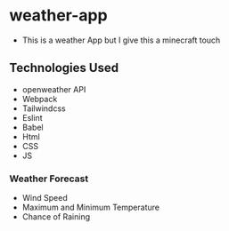 # weather-app
- This is a weather App but I give this a minecraft touch

## Technologies Used
- openweather API
- Webpack 
- Tailwindcss
- Eslint
- Babel
- Html
- CSS
- JS

### Weather Forecast
- Wind Speed
- Maximum and Minimum Temperature
- Chance of Raining



